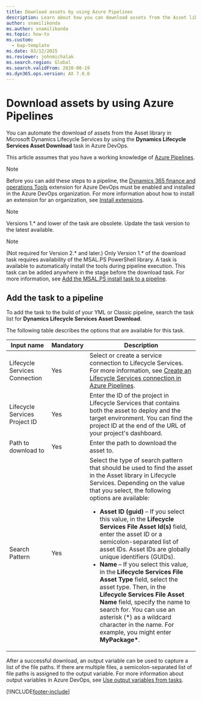 ```yaml
---
title: Download assets by using Azure Pipelines
description: Learn about how you can download assets from the Asset library in Microsoft Dynamics Lifecycle Services by using Azure Pipelines.
author: snamilikonda
ms.author: snamilikonda
ms.topic: how-to
ms.custom: 
  - bap-template
ms.date: 03/12/2025
ms.reviewer: johnmichalak
ms.search.region: Global
ms.search.validFrom: 2020-08-19
ms.dyn365.ops.version: AX 7.0.0
---
```


# Download assets by using Azure Pipelines

You can automate the download of assets from the Asset library in Microsoft Dynamics Lifecycle Services by using the **Dynamics Lifecycle Services Asset Download** task in Azure DevOps.

This article assumes that you have a working knowledge of [Azure Pipelines](/azure/devops/pipelines/get-started/pipelines-get-started).

> [!NOTE]
> Before you can add these steps to a pipeline, the [Dynamics 365 finance and operations Tools](https://marketplace.visualstudio.com/items?itemName=Dyn365FinOps.dynamics365-finops-tools) extension for Azure DevOps must be enabled and installed in the Azure DevOps organization. For more information about how to install an extension for an organization, see [Install extensions](/azure/devops/marketplace/install-extension).

> [!NOTE]
> Versions 1.\*  and lower of the task are obsolete. Update the task version to the latest available.

> [!NOTE] 
> (Not required for Version 2.\* and later.) Only Version 1.\* of the download task requires availability of the MSAL.PS PowerShell library. A task is available to automatically install the tools during pipeline execution. This task can be added anywhere in the stage before the download task. For more information, see [Add the MSAL.PS install task to a pipeline](pipeline-lcs-connection-update.md#add-the-msalps-install-task-to-a-pipeline).

## Add the task to a pipeline

To add the task to the build of your YML or Classic pipeline, search the task list for **Dynamics Lifecycle Services Asset Download**.

The following table describes the options that are available for this task.

| Input name | Mandatory | Description |
|---|---|---|
| Lifecycle Services Connection | Yes | Select or create a service connection to Lifecycle Services. For more information, see [Create an Lifecycle Services connection in Azure Pipelines](pipeline-lcs-connection.md). |
| Lifecycle Services Project ID | Yes | Enter the ID of the project in Lifecycle Services that contains both the asset to deploy and the target environment. You can find the project ID at the end of the URL of your project's dashboard. |
| Path to download to | Yes | Enter the path to download the asset to. |
| Search Pattern | Yes | Select the type of search pattern that should be used to find the asset in the Asset library in Lifecycle Services. Depending on the value that you select, the following options are available:<ul><li>**Asset ID (guid)** – If you select this value, in the **Lifecycle Services File Asset Id(s)** field, enter the asset ID or a semicolon-separated list of asset IDs. Asset IDs are globally unique identifiers (GUIDs).</li><li>**Name** – If you select this value, in the **Lifecycle Services File Asset Type** field, select the asset type. Then, in the **Lifecycle Services File Asset Name** field, specify the name to search for. You can use an asterisk (\*) as a wildcard character in the name. For example, you might enter **MyPackage\***.</li></ul> |

After a successful download, an output variable can be used to capture a list of the file paths. If there are multiple files, a semicolon-separated list of file paths is assigned to the output variable. For more information about output variables in Azure DevOps, see [Use output variables from tasks](/azure/devops/pipelines/process/variables#use-output-variables-from-tasks).


[!INCLUDE[footer-include](../../../includes/footer-banner.md)]

